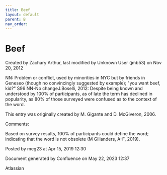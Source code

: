 ```yaml
---
title: Beef
layout: default
parent: B
nav_order:
---
```


# Beef

Created by  Zachary Arthur, last modified by  Unknown User (jmb53) on Nov 20, 2012

NN: Problem or conflict, used by minorities in NYC but by friends in Geneseo (though no convincingly suggested by example); &quot;you want beef, kid?&quot; S96 NN-No changeJ.Boselli, 2012: Despite being known and understood by 100% of participants, as of late the term has declined in popularity, as 80% of those surveyed were confused as to the context of the word.

This entry was originally created by M. Gigante and D. McGiveron, 2006.

Comments:

Based on survey results, 100% of participants could define the word; indicating that the word is not obsolete (M Gillanders, A-F, 2019).

Posted by meg23 at Apr 15, 2019 12:30

Document generated by Confluence on May 22, 2023 12:37

Atlassian
